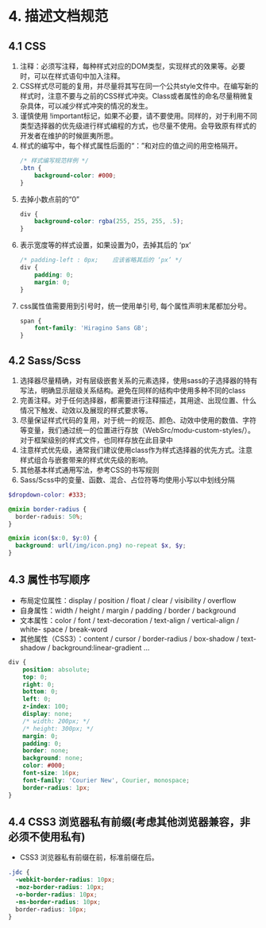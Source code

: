 # 4. 描述文档规范

## 4.1 CSS
1. 注释：必须写注释，每种样式对应的DOM类型，实现样式的效果等。必要时，可以在样式语句中加入注释。
2. CSS样式尽可能的复用，并尽量将其写在同一个公共style文件中。在编写新的样式时，注意不要与之前的CSS样式冲突。Class或者属性的命名尽量稍微复杂具体，可以减少样式冲突的情况的发生。
3. 谨慎使用 !important标记，如果不必要，请不要使用。同样的，对于利用不同类型选择器的优先级进行样式编程的方式，也尽量不使用。会导致原有样式的开发者在维护的时候匪夷所思。
4. 样式的编写中，每个样式属性后面的“：”和对应的值之间的用空格隔开。
    ``` css
    /* 样式编写规范样例 */
    .btn {
        background-color: #000;
    }
    ```
5. 去掉小数点前的“0”
    ```css
    div {
        background-color: rgba(255, 255, 255, .5);
    }
    ```
6. 表示宽度等的样式设置，如果设置为0，去掉其后的 ‘px’
    ```css
    /* padding-left : 0px;    应该省略其后的 ‘px’ */
    div {
        padding: 0;
        margin: 0;
    }
   ```
7. css属性值需要用到引号时，统一使用单引号, 每个属性声明末尾都加分号。
    ```css
    span { 
        font-family: 'Hiragino Sans GB';
    }
    ````

## 4.2 Sass/Scss
1. 选择器尽量精确，对有层级嵌套关系的元素选择，使用sass的子选择器的特有写法，明确显示层级关系结构。避免在同样的结构中使用多种不同的class
2. 完善注释。对于任何选择器，都需要进行注释描述，其用途、出现位置、什么情况下触发、动效以及展现的样式要求等。
3. 尽量保证样式代码的复用，对于统一的规范、颜色、动效中使用的数值、字符等变量，我们通过统一的位置进行存放（WebSrc/modu-custom-styles/）。对于框架级别的样式文件，也同样存放在此目录中
4. 注意样式优先级，通常我们建议使用class作为样式选择器的优先方式。注意样式组合与嵌套带来的样式优先级的影响。
5. 其他基本样式通用写法，参考CSS的书写规则
6. Sass/Scss中的变量、函数、混合、占位符等均使用小写以中划线分隔
```scss
$dropdown-color: #333;

@mixin border-radius {
  border-raduis: 50%;
}

@mixin icon($x:0, $y:0) {
  background: url(/img/icon.png) no-repeat $x, $y;
}
```

## 4.3 属性书写顺序
* 布局定位属性：display / position / float / clear / visibility / overflow
* 自身属性：width / height / margin / padding / border / background
* 文本属性：color / font / text-decoration / text-align / vertical-align / white- space / break-word
* 其他属性（CSS3）：content / cursor / border-radius / box-shadow / text-shadow / background:linear-gradient …
```css
div {
    position: absolute;
    top: 0;
    right: 0;
    bottom: 0;
    left: 0;
    z-index: 100;
    display: none;
    /* width: 200px; */
    /* height: 300px; */
    margin: 0;
    padding: 0;
    border: none;
    background: none;
    color: #000;
    font-size: 16px;
    font-family: 'Courier New', Courier, monospace;
    border-radius: 1px;
}
```

## 4.4 CSS3 浏览器私有前缀(考虑其他浏览器兼容，非必须不使用私有)

- CSS3 浏览器私有前缀在前，标准前缀在后。

``` css
.jdc {
  -webkit-border-radius: 10px;
  -moz-border-radius: 10px;
  -o-border-radius: 10px;
  -ms-border-radius: 10px;
  border-radius: 10px;
}
```